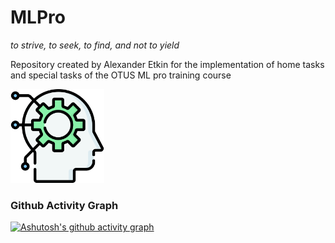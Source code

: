# MLPro

<i>to strive, to seek, to find, and not to yield</i>

<p align="left">
Repository created by Alexander Etkin for the implementation of home tasks and special tasks of the OTUS ML pro training course
</p>
<p align="left">
    <img src="src/img.png" height="150">
</p>

<h3 align="left">Github Activity Graph</h3>

[![Ashutosh's github activity graph](https://github-readme-activity-graph.vercel.app/graph?username=totkin&theme=dracula)](https://github.com/totkin/github-readme-activity-graph)
